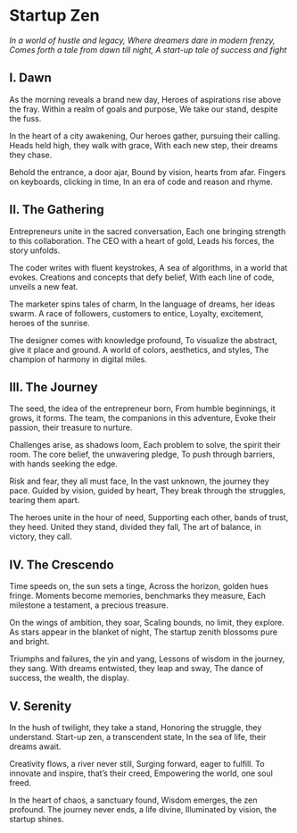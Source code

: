 # Startup Zen

_In a world of hustle and legacy,
Where dreamers dare in modern frenzy,
Comes forth a tale from dawn till night,
A start-up tale of success and fight_

## I. Dawn

As the morning reveals a brand new day,
Heroes of aspirations rise above the fray.
Within a realm of goals and purpose,
We take our stand, despite the fuss.

In the heart of a city awakening,
Our heroes gather, pursuing their calling.
Heads held high, they walk with grace,
With each new step, their dreams they chase.

Behold the entrance, a door ajar,
Bound by vision, hearts from afar.
Fingers on keyboards, clicking in time,
In an era of code and reason and rhyme.

## II. The Gathering

Entrepreneurs unite in the sacred conversation,
Each one bringing strength to this collaboration.
The CEO with a heart of gold,
Leads his forces, the story unfolds.

The coder writes with fluent keystrokes,
A sea of algorithms, in a world that evokes.
Creations and concepts that defy belief,
With each line of code, unveils a new feat.

The marketer spins tales of charm,
In the language of dreams, her ideas swarm.
A race of followers, customers to entice,
Loyalty, excitement, heroes of the sunrise.

The designer comes with knowledge profound,
To visualize the abstract, give it place and ground.
A world of colors, aesthetics, and styles,
The champion of harmony in digital miles.

## III. The Journey

The seed, the idea of the entrepreneur born,
From humble beginnings, it grows, it forms.
The team, the companions in this adventure,
Evoke their passion, their treasure to nurture.

Challenges arise, as shadows loom,
Each problem to solve, the spirit their room.
The core belief, the unwavering pledge,
To push through barriers, with hands seeking the edge.

Risk and fear, they all must face,
In the vast unknown, the journey they pace.
Guided by vision, guided by heart,
They break through the struggles, tearing them apart.

The heroes unite in the hour of need,
Supporting each other, bands of trust, they heed.
United they stand, divided they fall,
The art of balance, in victory, they call.

## IV. The Crescendo

Time speeds on, the sun sets a tinge,
Across the horizon, golden hues fringe.
Moments become memories, benchmarks they measure,
Each milestone a testament, a precious treasure.

On the wings of ambition, they soar,
Scaling bounds, no limit, they explore.
As stars appear in the blanket of night,
The startup zenith blossoms pure and bright.

Triumphs and failures, the yin and yang,
Lessons of wisdom in the journey, they sang.
With dreams entwisted, they leap and sway,
The dance of success, the wealth, the display.

## V. Serenity

In the hush of twilight, they take a stand,
Honoring the struggle, they understand.
Start-up zen, a transcendent state,
In the sea of life, their dreams await.

Creativity flows, a river never still,
Surging forward, eager to fulfill.
To innovate and inspire, that’s their creed,
Empowering the world, one soul freed.

In the heart of chaos, a sanctuary found,
Wisdom emerges, the zen profound.
The journey never ends, a life divine,
Illuminated by vision, the startup shines.